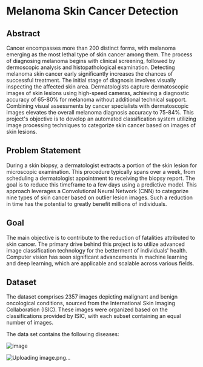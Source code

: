 # Melanoma Skin Cancer Detection
## Abstract
Cancer encompasses more than 200 distinct forms, with melanoma emerging as the most lethal type of skin cancer among them. The process of diagnosing melanoma begins with clinical screening, followed by dermoscopic analysis and histopathological examination. Detecting melanoma skin cancer early significantly increases the chances of successful treatment. The initial stage of diagnosis involves visually inspecting the affected skin area. Dermatologists capture dermatoscopic images of skin lesions using high-speed cameras, achieving a diagnostic accuracy of 65-80% for melanoma without additional technical support. Combining visual assessments by cancer specialists with dermatoscopic images elevates the overall melanoma diagnosis accuracy to 75-84%. This project's objective is to develop an automated classification system utilizing image processing techniques to categorize skin cancer based on images of skin lesions.

## Problem Statement
 During a skin biopsy, a dermatologist extracts a portion of the skin lesion for microscopic examination. This procedure typically spans over a week, from scheduling a dermatologist appointment to receiving the biopsy report. The goal is to reduce this timeframe to a few days using a predictive model. This approach leverages a Convolutional Neural Network (CNN) to categorize nine types of skin cancer based on outlier lesion images. Such a reduction in time has the potential to greatly benefit millions of individuals.

## Goal
The main objective is to contribute to the reduction of fatalities attributed to skin cancer. The primary drive behind this project is to utilize advanced image classification technology for the betterment of individuals' health. Computer vision has seen significant advancements in machine learning and deep learning, which are applicable and scalable across various fields.

## Dataset
The dataset comprises 2357 images depicting malignant and benign oncological conditions, sourced from the International Skin Imaging Collaboration (ISIC). These images were organized based on the classifications provided by ISIC, with each subset containing an equal number of images.

The data set contains the following diseases:

![image](https://github.com/swaraj0009/Melanoma-Skin-Cancer-Detection-Swaraj-Assign/assets/146698086/57d0aad4-562d-4e0a-a8ef-a415a5bd7064)

![Uploading image.png…]()
